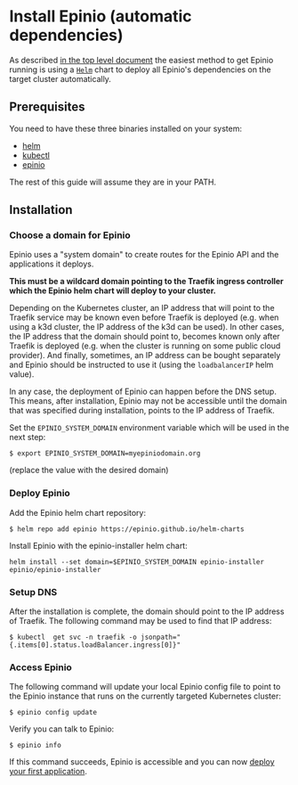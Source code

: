 # Install Epinio (automatic dependencies)

As described [in the top level document](./installation.md#installation-methods) the easiest method to get Epinio
running is using a [`Helm`](https://helm.sh/) chart to deploy all Epinio's dependencies on the target cluster automatically.

## Prerequisites

You need to have these three binaries installed on your system:

- [helm](https://helm.sh/docs/intro/install/)
- [kubectl](https://kubernetes.io/docs/tasks/tools/)
- [epinio](install_epinio_cli.md)

The rest of this guide will assume they are in your PATH.

## Installation

### Choose a domain for Epinio

Epinio uses a "system domain" to create routes for the Epinio API and the applications it deploys.

**This must be a wildcard domain pointing to the Traefik ingress controller which the Epinio helm chart will deploy to your cluster.**

Depending on the Kubernetes cluster, an IP address that will point to the Traefik
service may be known even before Traefik is deployed (e.g. when using a k3d cluster,
the IP address of the k3d can be used).
In other cases, the IP address that the domain should point to, becomes known
only after Traefik is deployed (e.g. when the cluster is running on some public cloud
provider). And finally, sometimes, an IP address can be bought separately and
Epinio should be instructed to use it (using the `loadbalancerIP` helm value).

In any case, the deployment of Epinio can happen before the DNS setup. This means,
after installation, Epinio may not be accessible until the domain that was
specified during installation, points to the IP address of Traefik.

Set the `EPINIO_SYSTEM_DOMAIN` environment variable which will be used in the
next step:

```
$ export EPINIO_SYSTEM_DOMAIN=myepiniodomain.org
```

(replace the value with the desired domain)


### Deploy Epinio

Add the Epinio helm chart repository:


```
$ helm repo add epinio https://epinio.github.io/helm-charts
```


Install Epinio with the epinio-installer helm chart:

```
helm install --set domain=$EPINIO_SYSTEM_DOMAIN epinio-installer epinio/epinio-installer
```

### Setup DNS

After the installation is complete, the domain should point to the IP address of
Traefik. The following command may be used to find that IP address:

```
$ kubectl  get svc -n traefik -o jsonpath="{.items[0].status.loadBalancer.ingress[0]}"
```

### Access Epinio

The following command will update your local Epinio config file to point to the
Epinio instance that runs on the currently targeted Kubernetes cluster:

```
$ epinio config update
```

Verify you can talk to Epinio:

```
$ epinio info
```

If this command succeeds, Epinio is accessible and you can now [deploy your first application](../tutorials/quickstart.md).
